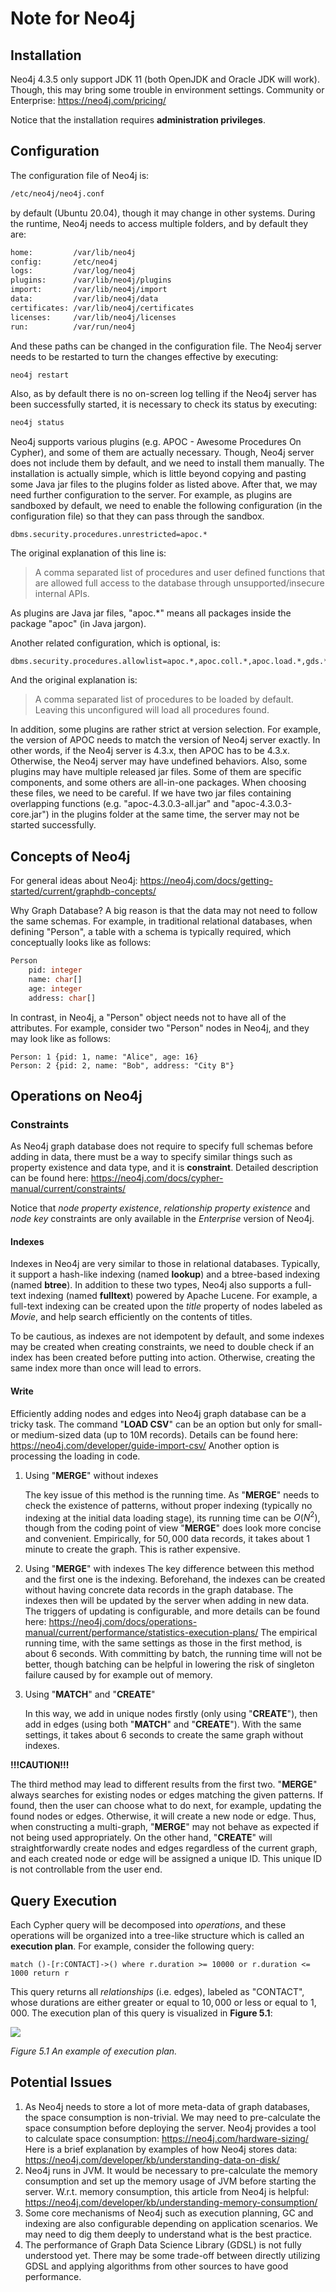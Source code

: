 # Note for Neo4j

## Installation

Neo4j 4.3.5 only support JDK 11 (both OpenJDK and Oracle JDK will work). Though, this may bring some trouble in environment settings.
Community or Enterprise: https://neo4j.com/pricing/

Notice that the installation requires **administration privileges**. 

## Configuration

The configuration file of Neo4j is: 

```bash
/etc/neo4j/neo4j.conf
```

by default (Ubuntu 20.04), though it may change in other systems. During the runtime, Neo4j needs to access multiple folders, and by default they are:

```bash
home:         /var/lib/neo4j
config:       /etc/neo4j
logs:         /var/log/neo4j
plugins:      /var/lib/neo4j/plugins
import:       /var/lib/neo4j/import
data:         /var/lib/neo4j/data
certificates: /var/lib/neo4j/certificates
licenses:     /var/lib/neo4j/licenses
run:          /var/run/neo4j
```

And these paths can be changed in the configuration file. The Neo4j server needs to be restarted to turn the changes effective by executing:

```bash
neo4j restart
```

Also, as by default there is no on-screen log telling if the Neo4j server has been successfully started, it is necessary to check its status by executing:

```bash
neo4j status
```

Neo4j supports various plugins (e.g. APOC - Awesome Procedures On Cypher), and some of them are actually necessary. Though, Neo4j server does not include them by default, and we need to install them manually. The installation is actually simple, which is little beyond copying and pasting some Java jar files to the plugins folder as listed above. After that, we may need further configuration to the server. For example, as plugins are  sandboxed by default, we need to enable the following configuration (in the configuration file) so that they can pass through the sandbox.

```
dbms.security.procedures.unrestricted=apoc.*
```

The original explanation of this line is:

> A comma separated list of procedures and user defined functions that are allowed full access to the database through unsupported/insecure internal APIs.

As plugins are Java jar files, "apoc.*" means all packages inside the package "apoc" (in Java jargon). 

Another related configuration, which is optional, is:

```
dbms.security.procedures.allowlist=apoc.*,apoc.coll.*,apoc.load.*,gds.*
```

And the original explanation is:

> A comma separated list of procedures to be loaded by default. Leaving this unconfigured will load all procedures found.

In addition, some plugins are rather strict at version selection. For example, the version of APOC needs to match the version of Neo4j server exactly. In other words, if the Neo4j server is 4.3.x, then APOC has to be 4.3.x. Otherwise, the Neo4j server may have undefined behaviors. Also, some plugins may have multiple released jar files. Some of them are specific components, and some others are all-in-one packages. When choosing these files, we need to be careful. If we have two jar files containing overlapping functions (e.g. "apoc-4.3.0.3-all.jar" and "apoc-4.3.0.3-core.jar") in the plugins folder at the same time, the server may not be started successfully. 

## Concepts of Neo4j

For general ideas about Neo4j: https://neo4j.com/docs/getting-started/current/graphdb-concepts/

Why Graph Database? A big reason is that the data may not need to follow the same schemas. For example, in traditional relational databases, when defining "Person", a table with a schema is typically required, which conceptually looks like as follows:

```sql
Person
	pid: integer
	name: char[]
	age: integer
	address: char[]
```

In contrast, in Neo4j, a "Person" object needs not to have all of the attributes. For example, consider two "Person" nodes in Neo4j, and they may look like as follows:

```cypher
Person: 1 {pid: 1, name: "Alice", age: 16}
Person: 2 {pid: 2, name: "Bob", address: "City B"}
```

## Operations on Neo4j

### Constraints

As Neo4j graph database does not require to specify full schemas before adding in data, there must be a way to specify similar things such as property existence and data type, and it is **constraint**. Detailed description can be found here: https://neo4j.com/docs/cypher-manual/current/constraints/ 

Notice that *node property existence*, *relationship property existence* and *node key* constraints are only available in the *Enterprise* version of Neo4j. 

#### Indexes

Indexes in Neo4j are very similar to those in relational databases. Typically, it support a hash-like indexing (named **lookup**) and a btree-based indexing (named **btree**). In addition to these two types, Neo4j also supports a full-text indexing (named **fulltext**) powered by Apache Lucene. For example, a full-text indexing can be created upon the *title* property of nodes labeled as *Movie*, and help search efficiently on the contents of titles. 

To be cautious, as indexes are not idempotent by default, and some indexes may be created when creating constraints, we need to double check if an index has been created before putting into action. Otherwise, creating the same index more than once will lead to errors. 

#### Write

Efficiently adding nodes and edges into Neo4j graph database can be a tricky task. The command "**LOAD CSV**" can be an option but only for small- or medium-sized data (up to 10M records). Details can be found here: https://neo4j.com/developer/guide-import-csv/ Another option is processing the loading in code. 

1. Using "**MERGE**" without indexes

   The key issue of this method is the running time. As "**MERGE**" needs to check the existence of patterns, without proper indexing (typically no indexing at the initial data loading stage), its running time can be $O(N^2)$, though from the coding point of view "**MERGE**" does look more concise and convenient. Empirically, for $50,000$ data records, it takes about $1$ minute to create the graph. This is rather expensive. 
   
2. Using "**MERGE**" with indexes
    The key difference between this method and the first one is the indexing. Beforehand, the indexes can be created without having concrete data records in the graph database. The indexes then will be updated by the server when adding in new data. The triggers of updating is configurable, and more details can be found here: https://neo4j.com/docs/operations-manual/current/performance/statistics-execution-plans/ The empirical running time, with the same settings as those in the first method, is about 6 seconds. With committing by batch, the running time will not be better, though batching can be helpful in lowering the risk of singleton failure caused by for example out of memory. 

2. Using "**MATCH**" and "**CREATE**"

   In this way, we add in unique nodes firstly (only using "**CREATE**"), then add in edges (using both "**MATCH**" and "**CREATE**"). With the same settings, it takes about 6 seconds to create the same graph without indexes. 
   

**!!!CAUTION!!!**

The third method may lead to different results from the first two. "**MERGE**" always searches for existing nodes or edges matching the given patterns. If found, then the user can choose what to do next, for example, updating the found nodes or edges. Otherwise, it will create a new node or edge. Thus, when constructing a multi-graph, "**MERGE**" may not behave as expected if not being used appropriately. On the other hand, "**CREATE**" will straightforwardly create nodes and edges regardless of the current graph, and each created node or edge will be assigned a unique ID. This unique ID is not controllable from the user end. 

## Query Execution

Each Cypher query will be decomposed into *operations*, and these operations will be organized into a tree-like structure which is called an **execution plan**. For example, consider the following query:

```cypher
match ()-[r:CONTACT]->() where r.duration >= 10000 or r.duration <= 1000 return r
```

This query returns all *relationships* (i.e. edges), labeled as "CONTACT", whose durations are either greater or equal to $10,000$ or less or equal to $1,000$. The execution plan of this query is visualized in **Figure 5.1**:

![](./execution_plan.png)

*Figure 5.1 An example of execution plan.*

## Potential Issues

1. As Neo4j needs to store a lot of more meta-data of graph databases, the space consumption is non-trivial. We may need to pre-calculate the space consumption before deploying the server. Neo4j provides a tool to calculate space consumption: https://neo4j.com/hardware-sizing/ Here is a brief explanation by examples of how Neo4j stores data: https://neo4j.com/developer/kb/understanding-data-on-disk/
2. Neo4j runs in JVM. It would be necessary to pre-calculate the memory consumption and set up the memory usage of JVM before starting the server. W.r.t. memory consumption, this article from Neo4j is helpful: https://neo4j.com/developer/kb/understanding-memory-consumption/
3. Some core mechanisms of Neo4j such as execution planning, GC and indexing are also configurable depending on application scenarios. We may need to dig them deeply to understand what is the best practice.
4. The performance of Graph Data Science Library (GDSL) is not fully understood yet. There may be some trade-off between directly utilizing GDSL and applying algorithms from other sources to have good performance.  
